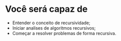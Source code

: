 # Você será capaz de

- Entender o conceito de recursividade;
- Iniciar analises de algoritmos recursivos;
- Começar a resolver problemas de forma recursiva.
